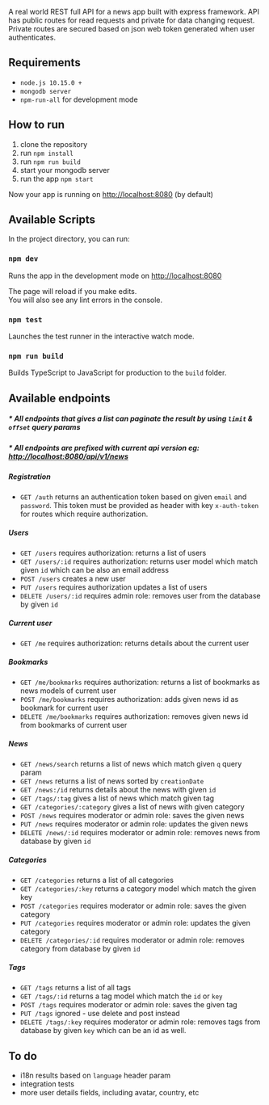 A real world REST full API for a news app built with express framework.
API has public routes for read requests and private for data changing request. 
Private routes are secured based on json web token generated when user authenticates.

## Requirements
* `node.js 10.15.0 +`
* `mongodb server`
* `npm-run-all` for development mode

## How to run
1. clone the repository
2. run `npm install`
3. run `npm run build`
4. start your mongodb server
5. run the app `npm start`

Now your app is running on [http://localhost:8080](http://localhost:8080) (by default)

## Available Scripts

In the project directory, you can run:

### `npm dev`

Runs the app in the development mode on [http://localhost:8080](http://localhost:8080)

The page will reload if you make edits.<br>
You will also see any lint errors in the console.

### `npm test`

Launches the test runner in the interactive watch mode.<br>

### `npm run build` 
Builds TypeScript to JavaScript for production to the `build` folder.<br>

## Available endpoints
##### * All endpoints that gives a list can paginate the result by using `limit` & `offset` query params
##### * All endpoints are prefixed with current api version eg: [http://localhost:8080/api/v1/news](http://localhost:8080/api/v1/news)

##### Registration
* `GET /auth` returns an authentication token based on given `email` and `password`. 
This token must be provided as header with key `x-auth-token` for routes which require authorization. 

##### Users
* `GET /users` requires authorization: returns a list of users 
* `GET /users/:id` requires authorization: returns user model which match given `id` which can be also an email address
* `POST /users` creates a new user
* `PUT /users`  requires authorization updates a list of users 
* `DELETE /users/:id` requires admin role: removes user from the database by given `id`

##### Current user
* `GET /me` requires authorization: returns details about the current user

##### Bookmarks
* `GET /me/bookmarks` requires authorization: returns a list of bookmarks as news models of current user
* `POST /me/bookmarks` requires authorization: adds given news id as bookmark for current user
* `DELETE /me/bookmarks` requires authorization: removes given news id from bookmarks of current user

##### News
* `GET /news/search` returns a list of news which match given `q` query param 
* `GET /news` returns a list of news sorted by `creationDate` 
* `GET /news:/id` returns details about the news with given `id`
* `GET /tags/:tag` gives a list of news which match given tag
* `GET /categories/:category` gives a list of news with given category
* `POST /news` requires moderator or admin role: saves the given news
* `PUT /news` requires moderator or admin role: updates the given news
* `DELETE /news/:id` requires moderator or admin role: removes news from database by given `id`

##### Categories
* `GET /categories` returns a list of all categories
* `GET /categories/:key` returns a category model which match the given key
* `POST /categories` requires moderator or admin role: saves the given category
* `PUT /categories` requires moderator or admin role: updates the given category
* `DELETE /categories/:id` requires moderator or admin role: removes category from database by given `id`

##### Tags
* `GET /tags` returns a list of all tags
* `GET /tags/:id` returns a tag model which match the `id` or `key`
* `POST /tags` requires moderator or admin role: saves the given tag
* `PUT /tags` ignored - use delete and post instead
* `DELETE /tags/:key` requires moderator or admin role: removes tags from database by given `key` which can be an id as well.

## To do
* i18n results based on `language` header param
* integration tests
* more user details fields, including avatar, country, etc
